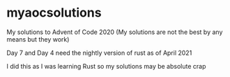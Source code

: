 # myaocsolutions
My solutions to Advent of Code 2020 (My solutions are not the best by any means but they work)

Day 7 and Day 4 need the nightly version of rust as of April 2021

I did this as I was learning Rust so my solutions may be absolute crap
